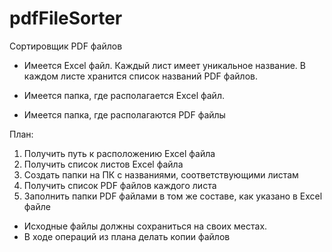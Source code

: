 # pdfFileSorter

Сортировщик PDF файлов

- Имеется Excel файл. Каждый лист имеет уникальное название. 
В каждом листе хранится список названий PDF файлов.

- Имеется папка, где располагается Excel файл. 
- Имеется папка, где располагаются PDF файлы

План:
1. Получить путь к расположению Excel файла
2. Получить список листов Excel файла
3. Создать папки на ПК с названиями, соответствующими листам 
4. Получить список PDF файлов каждого листа
5. Заполнить папки PDF файлами в том же составе, как указано в Excel файле

- Исходные файлы должны сохраниться на своих местах.
- В ходе операций из плана делать копии файлов